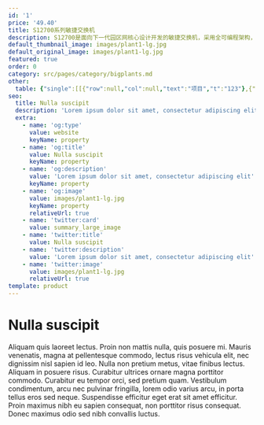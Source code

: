 ```yaml
---
id: '1'
price: '49.40'
title: S12700系列敏捷交换机
description: S12700是面向下一代园区网核心设计开发的敏捷交换机，采用全可编程架构，灵活快速满足业务需求，新业务6个月即可上线。
default_thumbnail_image: images/plant1-lg.jpg
default_original_image: images/plant1-lg.jpg
featured: true
order: 0
category: src/pages/category/bigplants.md
other: 
  table: {"single":[[{"row":null,"col":null,"text":"项目","t":"123"},{"row":null,"col":null,"text":"S12704","t":"123"},{"row":null,"col":null,"text":"S12708","t":"123"},{"row":null,"col":null,"text":"S12712","t":"123"}],[{"row":null,"col":null,"text":"交换容量","t":"123"},{"row":null,"col":null,"text":"28.8/102.4Tbps","t":"123"},{"row":null,"col":null,"text":"52.48/204.8Tbps","t":"123"},{"row":null,"col":null,"text":"78.08/307.2Tbps","t":"123"}],[{"row":null,"col":null,"text":"包转发率","t":"123"},{"row":null,"col":null,"text":"3600/24000Mpps","t":"123"},{"row":null,"col":null,"text":"7200/48000Mpps","t":"123"},{"row":null,"col":null,"text":"10080/86400Mpps","t":"123"}],[{"row":null,"col":null,"text":"主控板槽位数","t":"123"},{"row":null,"col":null,"text":"2","t":"123"},{"row":null,"col":null,"text":"2","t":"123"},{"row":null,"col":null,"text":"2","t":"123"}],[{"row":null,"col":null,"text":"交换网板槽位数","t":"123"},{"row":null,"col":null,"text":"2","t":"123"},{"row":null,"col":null,"text":"4","t":"123"},{"row":null,"col":null,"text":"4","t":"123"}],[{"row":null,"col":null,"text":"业务板槽位数","t":"123"},{"row":null,"col":null,"text":"4","t":"123"},{"row":null,"col":null,"text":"8","t":"123"},{"row":null,"col":null,"text":"12","t":"123"}],[{"row":null,"col":null,"text":"风扇框","t":"123"},{"row":null,"col":null,"text":"2","t":"123"},{"row":null,"col":null,"text":"4","t":"123"},{"row":null,"col":null,"text":"5","t":"123"}],[{"row":null,"col":null,"text":"架构","t":"123"},{"row":null,"col":"3","text":"CLOS架构","t":"123"}],[{"row":null,"col":null,"text":"冗余设计","t":"123"},{"row":null,"col":"3","text":"主控、交换网板、电源、风扇框（前后及左后风道）","t":"123"}],[{"row":null,"col":null,"text":"虚拟化","t":"123"},{"row":null,"col":"3","text":"支持CSS2交换网硬件集群，集群主控1+N备份，1.92Tbps集群带宽，4μs跨框时延\n支持1：N的虚拟化能力","t":"123"}],[{"row":null,"col":null,"text":"无线管理","t":"123"},{"row":null,"col":"3","text":"支持随板AC，每单板最大可管理4K AP，整机管理10K AP\n支持AP接入控制、AP域管理和AP配置模板管理\n支持射频模板管理、统一静态配置和集中动态管理\n支持WLAN基本业务、QoS、安全和用户管理","t":"123"}],[{"row":null,"col":null,"text":"用户管理","t":"123"},{"row":null,"col":"3","text":"支持有线无线统一用户管理，每单板管理16K 用户\n支持PPPoE、802.1X、MAC、Portal认证方式\n支持基于流量、时长和DAA（按照目的地址）计费方式\n支持分组分域分时授权方式","t":"123"}],[{"row":null,"col":null,"text":"iPCA质量感知","t":"123"},{"row":null,"col":"3","text":"支持直接对业务报文标记以获得丢包数量和丢包率的实时统计\n支持二三层网络网络级和设备级丢包数量和丢包率统计","t":"123"}],[{"row":null,"col":null,"text":"SVF2.0简化运维","t":"123"},{"row":null,"col":"3","text":"支持将多达10K个Client节点（接入交换机与AP）虚拟为一台设备管理\n支持2层AS架构\n支持与第三方厂商混合组网管理","t":"123"}],[{"row":null,"col":null,"text":"数据中心特性","t":"123"},{"row":null,"col":"3","text":"支持TRILL，FCoE（DCB），EVN，nCenter，EVB，SPB，VxLAN等数据中心特性","t":"123"}],[{"row":null,"col":null,"text":"Open Flow\n","t":"123"},{"row":null,"col":"3","text":"支持多控制器\n支持高达九级流表\n支持高达256K流表\n支持Group table\n支持Meter\n支持Open Flow 1.3标准","t":"123"}],[{"row":null,"col":null,"text":"缓存容量","t":"123"},{"row":null,"col":"3","text":"支持每端口200ms数据缓存","t":"123"}],[{"row":null,"col":null,"text":"互通性","t":"123"},{"row":null,"col":"3","text":"VBST基于VLAN生成树协议（和PVST/PVST+/RPVST互通）\nLNP链路类型协商协议（和DTP相似功能）\nVCMP VLAN集中管理协议（和VTP相似功能）\n\n\n\n详细的互联互通认证与报告，请访问这里。","t":"123"}]]}
seo:
  title: Nulla suscipit
  description: 'Lorem ipsum dolor sit amet, consectetur adipiscing elit'
  extra:
    - name: 'og:type'
      value: website
      keyName: property
    - name: 'og:title'
      value: Nulla suscipit
      keyName: property
    - name: 'og:description'
      value: 'Lorem ipsum dolor sit amet, consectetur adipiscing elit'
      keyName: property
    - name: 'og:image'
      value: images/plant1-lg.jpg
      keyName: property
      relativeUrl: true
    - name: 'twitter:card'
      value: summary_large_image
    - name: 'twitter:title'
      value: Nulla suscipit
    - name: 'twitter:description'
      value: 'Lorem ipsum dolor sit amet, consectetur adipiscing elit'
    - name: 'twitter:image'
      value: images/plant1-lg.jpg
      relativeUrl: true
template: product
---
```


# Nulla suscipit

Aliquam quis laoreet lectus. Proin non mattis nulla, quis posuere mi. Mauris venenatis, magna at pellentesque commodo, lectus risus vehicula elit, nec dignissim nisl sapien id leo. Nulla non pretium metus, vitae finibus lectus. Aliquam in posuere risus. Curabitur ultrices ornare magna porttitor commodo. Curabitur eu tempor orci, sed pretium quam. Vestibulum condimentum, arcu nec pulvinar fringilla, lorem odio varius arcu, in porta tellus eros sed neque. Suspendisse efficitur eget erat sit amet efficitur. Proin maximus nibh eu sapien consequat, non porttitor risus consequat. Donec maximus odio sed nibh convallis luctus.